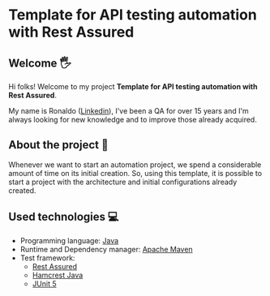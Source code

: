 # Template for API testing automation with Rest Assured

## Welcome 🖐️
Hi folks! Welcome to my project **Template for API testing automation with Rest Assured**.

My name is Ronaldo ([Linkedin](https://www.linkedin.com/in/ronaldo-cruz-58b02ab)), I've been a QA for over 15 years and I'm always looking for new knowledge and to improve those already acquired.
<br/>

## About the project 💪
Whenever we want to start an automation project, we spend a considerable amount of time on its initial creation. So, using this template, it is possible to start a project with the architecture and initial configurations already created.
<br/>

## Used technologies<a name="technologies"></a> 💻

* Programming language: [Java](https://www.java.com/pt-BR/)
* Runtime and Dependency manager: [Apache Maven](https://maven.apache.org/)
* Test framework:
  * [Rest Assured](https://rest-assured.io/)
  * [Hamcrest Java](http://hamcrest.org/JavaHamcrest/)
  * [JUnit 5](https://junit.org/junit5/)